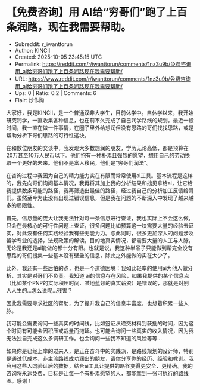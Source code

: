 # 【免费咨询】用 AI给“穷哥们”跑了上百条润路，现在我需要帮助。

- Subreddit: r_iwanttorun
- Author: KINCII
- Created: 2025-10-05 23:45:15 UTC
- Permalink: https://reddit.com/r/iwanttorun/comments/1nz3u9b/免费咨询用_ai给穷哥们跑了上百条润路现在我需要帮助/
- URL: https://www.reddit.com/r/iwanttorun/comments/1nz3u9b/免费咨询用_ai给穷哥们跑了上百条润路现在我需要帮助/
- Ups: 0 | Ratio: 0.2 | Comments: 6
- Flair: 炒作狗


大家好，我是KINCII，是一个普通双非大学生，目前休学中。自休学以来，我开始研究润学，一直收集各种信息，也在前不久完成了自己润学路线的规划。最近一段时间，我一直在做一件事情，在圈子里外给想润但没有思路的哥们找找思路，或是帮助分析下哥们思路的可行性这块。

在和数位朋友的交谈中，我发现大多数想润的朋友，学历无论高低，都是预算在20万甚至10万人民币以下。他们抱有一种朴素且强烈的愿望，想用自己的劳动换取一个更好的未来。他们不是富人移民，他们是“穷哥们润法”。

在咨询过程中我因为自己的精力能力实在有限而常常使用ai工具。基本流程是这样的，我先向哥们询问基本情况，我再将其加上我的分析结果和拙见拿给ai，让它给我提供数条可能的路径，我再筛选出最佳的路径，经过我自己的分析加工反馈给哥们。虽然至今为止没有出现过错误信息，但是我在问题的不断深入中发现了越来越多的局限性。

首先，信息量的庞大让我无法针对每一条信息进行查证，我也实际上不会这么做，只会在最核心的可行性问题上查证，很多问题比如预算这一块需要大量的经验去证实，对此没有任何实践经验我有些无能为力。与此同时，很多更加深入的问题涉及留学专业的选择，法规政策的解读，目的地真实情况，都需要大量的人工与人脉，无论是我还是ai能做的都十分有限。也就是说，我这种半吊子只能做到帮完全没有思路的哥们搜集一些基本没有壁垒的信息，除此之外能做的实在太少了。

此外，我还有一些后怕的点，也是一个道德困境：我如此轻率的使用ai为他人做分析，其实是对哥们不负责。我知道
ai的信息存在风险，如果我提供的某个信息点（比如某个PNP的实际积压时间、某地蓝领的真实薪资）是错误的，那就是对别人人生的…怎么说呢…残害？

因此我需要寻求社区的帮助，为了提升我自己的信息丰富度，也想着积累一些人脉。

我可能会需要询问一些真实的时间线，比如签证从递交材料到获批的时间，因为这个时间有可能会因积压或裁量而拖延。也可能会询问一些真实的收入情况，因为我无法独自完成这么多调研工作。也会询问一些我不知道的风险等等…

如果你是已经上岸的过来人，是正在奋斗中的实践派，是路线规划的设计师，特别是通过低成本、非主流路线成功润出的朋友，请你分享你的经历、经验和教训。​我会用这些人肉验证后的数据，结合ai工具让提供的路径变得更安全、更精确。我的咨询将永远免费，目标是让每一个有朴素愿望的人，都能拿到一张可执行的路线图。
​感谢！

